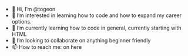 - 👋 Hi, I’m @togeon
- 👀 I’m interested in learning how to code and how to expand my career options.
- 🌱 I’m currently learning how to code in general, currently starting with HTML
- 💞️ I’m looking to collaborate on anything beginner friendly
- 📫 How to reach me: on here

<!---
togeon/togeon is a ✨ special ✨ repository because its `README.md` (this file) appears on your GitHub profile.
You can click the Preview link to take a look at your changes.
--->
